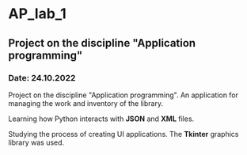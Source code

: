 # AP_lab_1
## Project on the discipline "Application programming"
### Date: 24.10.2022 
Project on the discipline "Application programming".
An application for managing the work and inventory of the library.

Learning how Python interacts with **JSON** and **XML** files. 

Studying the process of creating UI applications. The **Tkinter** graphics library was used.
